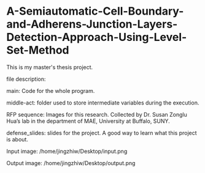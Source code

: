 # A-Semiautomatic-Cell-Boundary-and-Adherens-Junction-Layers-Detection-Approach-Using-Level-Set-Method
This is my master's thesis project.

file description:

main: Code for the whole program. 

middle-act: folder used to store intermediate variables during the execution.

RFP sequence: Images for this research. Collected by Dr. Susan Zonglu Hua’s lab in the department of MAE, University at Buffalo, SUNY.

defense_slides: slides for the project. A good way to learn what this project is about.

Input image:
/home/jingzhiw/Desktop/input.png

Output image:
/home/jingzhiw/Desktop/output.png
